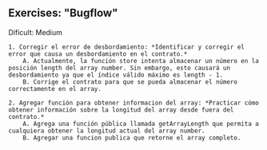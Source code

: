 ## Exercises: "Bugflow"

Dificult: Medium
    
    1. Corregir el error de desbordamiento: *Identificar y corregir el error que causa un desbordamiento en el contrato.*
		A. Actualmente, la función store intenta almacenar un número en la posición length del array number. Sin embargo, esto causará un desbordamiento ya que el índice válido máximo es length - 1.
		B. Corrige el contrato para que se pueda almacenar el número correctamente en el array.
		
	2. Agregar función para obtener informacion del array: *Practicar cómo obtener información sobre la longitud del array desde fuera del contrato.*
		A. Agrega una función pública llamada getArrayLength que permita a cualquiera obtener la longitud actual del array number.
		B. Agregar una funcion publica que retorne el array completo.